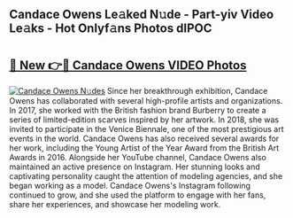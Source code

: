 ## Candace Owens Le𝚊ked N𝚞de - Part-yiv Video Le𝚊ks - Hot Onlyf𝚊ns Photos dIPOC

# <h2><a href="http://ab83021.deff.icu/?id=Candace+Owens">🔗 New 👉🔴 Candace Owens VIDEO Photos</a></h2>

[![Candace Owens N𝚞des](https://i.imgur.com/rIISA9y.gif)](http://ab83021.deff.icu/?id=Candace+Owens)
Since her breakthrough exhibition, Candace Owens has collaborated with several high-profile artists and organizations. In 2017, she worked with the British fashion brand Burberry to create a series of limited-edition scarves inspired by her artwork. In 2018, she was invited to participate in the Venice Biennale, one of the most prestigious art events in the world. Candace Owens has also received several awards for her work, including the Young Artist of the Year Award from the British Art Awards in 2016. Alongside her YouTube channel, Candace Owens also maintained an active presence on Instagram. Her stunning looks and captivating personality caught the attention of modeling agencies, and she began working as a model. Candace Owens's Instagram following continued to grow, and she used the platform to engage with her fans, share her experiences, and showcase her modeling work.
